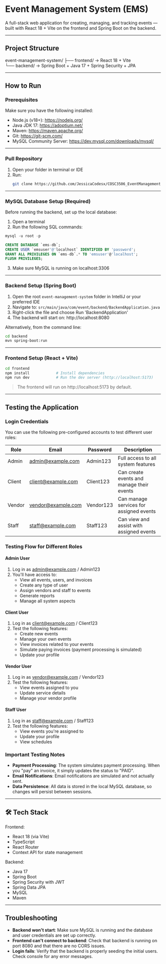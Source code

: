 # Event Management System (EMS)

A full-stack web application for creating, managing, and tracking events — built with React 18 + Vite on the frontend and Spring Boot on the backend.

---

## Project Structure

event-management-system/
├── frontend/    → React 18 + Vite  
└── backend/     → Spring Boot + Java 17 + Spring Security + JPA

---

## How to Run

### Prerequisites

Make sure you have the following installed:

- Node.js (v18+): https://nodejs.org/
- Java JDK 17: https://adoptium.net/
- Maven: https://maven.apache.org/
- Git: https://git-scm.com/
- MySQL Community Server: https://dev.mysql.com/downloads/mysql/

---

### Pull Repository
1. Open your folder in terminal or IDE
2. Run:
   ```bash
   git clone https://github.com/JessicaCodesx/COSC3506_EventManagementSystem.git
   ```

---

### MySQL Database Setup (Required)

Before running the backend, set up the local database:

1. Open a terminal 
2. Run the following SQL commands:

```sql
mysql -u root -p

CREATE DATABASE `ems-db`;  
CREATE USER `emsuser'@'localhost` IDENTIFIED BY 'password';  
GRANT ALL PRIVILEGES ON `ems-db`.* TO 'emsuser'@'localhost';  
FLUSH PRIVILEGES;
```

3. Make sure MySQL is running on localhost:3306

---

### Backend Setup (Spring Boot)

1. Open the root `event-management-system` folder in IntelliJ or your preferred IDE
2. Navigate to: `src/main/java/com/event/backend/BackendApplication.java`
3. Right-click the file and choose Run 'BackendApplication'
4. The backend will start on: http://localhost:8080

Alternatively, from the command line:
```bash
cd backend
mvn spring-boot:run
```

---

### Frontend Setup (React + Vite)

```bash
cd frontend  
npm install            # Install dependencies  
npm run dev            # Run the dev server (http://localhost:5173)
```

> The frontend will run on http://localhost:5173 by default.

---

## Testing the Application

### Login Credentials

You can use the following pre-configured accounts to test different user roles:

| Role  | Email             | Password  | Description                               |
|-------|-------------------|-----------|-------------------------------------------|
| Admin | admin@example.com | Admin123  | Full access to all system features        |
| Client| client@example.com| Client123 | Can create events and manage their events |
| Vendor| vendor@example.com| Vendor123 | Can manage services for assigned events   |
| Staff | staff@example.com | Staff123  | Can view and assist with assigned events  |

### Testing Flow for Different Roles

#### Admin User
1. Log in as admin@example.com / Admin123
2. You'll have access to:
   - View all events, users, and invoices
   - Create any type of user
   - Assign vendors and staff to events
   - Generate reports
   - Manage all system aspects

#### Client User
1. Log in as client@example.com / Client123
2. Test the following features:
   - Create new events
   - Manage your own events
   - View invoices related to your events
   - Simulate paying invoices (payment processing is simulated)
   - Update your profile

#### Vendor User
1. Log in as vendor@example.com / Vendor123
2. Test the following features:
   - View events assigned to you
   - Update service details
   - Manage your vendor profile

#### Staff User
1. Log in as staff@example.com / Staff123
2. Test the following features:
   - View events you're assigned to
   - Update your profile
   - View schedules

### Important Testing Notes

- **Payment Processing**: The system simulates payment processing. When you "pay" an invoice, it simply updates the status to "PAID".
- **Email Notifications**: Email notifications are simulated and not actually sent.
- **Data Persistence**: All data is stored in the local MySQL database, so changes will persist between sessions.

---

## 🛠 Tech Stack

Frontend:
- React 18 (via Vite)
- TypeScript
- React Router
- Context API for state management

Backend:
- Java 17
- Spring Boot
- Spring Security with JWT
- Spring Data JPA
- MySQL
- Maven

---

## Troubleshooting

- **Backend won't start**: Make sure MySQL is running and the database and user credentials are set up correctly.
- **Frontend can't connect to backend**: Check that backend is running on port 8080 and that there are no CORS issues.
- **Login fails**: Verify that the backend is properly seeding the initial users. Check console for any error messages.
